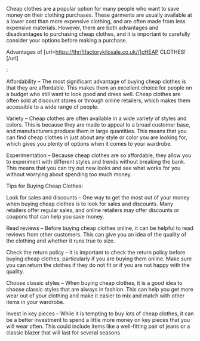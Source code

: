 Cheap clothes are a popular option for many people who want to save money on their clothing purchases. These garments are usually available at a lower cost than more expensive clothing, and are often made from less expensive materials. However, there are both advantages and disadvantages to purchasing cheap clothes, and it is important to carefully consider your options before making a purchase.

Advantages of [url=https://thriftfactorykilosale.co.uk//]cHEAP CLOTHES![/url]


:

Affordability – The most significant advantage of buying cheap clothes is that they are affordable. This makes them an excellent choice for people on a budget who still want to look good and dress well. Cheap clothes are often sold at discount stores or through online retailers, which makes them accessible to a wide range of people.

Variety – Cheap clothes are often available in a wide variety of styles and colors. This is because they are made to appeal to a broad customer base, and manufacturers produce them in large quantities. This means that you can find cheap clothes in just about any style or color you are looking for, which gives you plenty of options when it comes to your wardrobe.

Experimentation – Because cheap clothes are so affordable, they allow you to experiment with different styles and trends without breaking the bank. This means that you can try out new looks and see what works for you without worrying about spending too much money.

Tips for Buying Cheap Clothes:

Look for sales and discounts – One way to get the most out of your money when buying cheap clothes is to look for sales and discounts. Many retailers offer regular sales, and online retailers may offer discounts or coupons that can help you save money.

Read reviews – Before buying cheap clothes online, it can be helpful to read reviews from other customers. This can give you an idea of the quality of the clothing and whether it runs true to size.

Check the return policy – It is important to check the return policy before buying cheap clothes, particularly if you are buying them online. Make sure you can return the clothes if they do not fit or if you are not happy with the quality.

Choose classic styles – When buying cheap clothes, it is a good idea to choose classic styles that are always in fashion. This can help you get more wear out of your clothing and make it easier to mix and match with other items in your wardrobe.

Invest in key pieces – While it is tempting to buy lots of cheap clothes, it can be a better investment to spend a little more money on key pieces that you will wear often. This could include items like a well-fitting pair of jeans or a classic blazer that will last for several seasons
